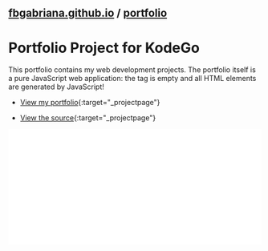 ## [fbgabriana.github.io](/ "Bamm's KodeGo Repository") / [portfolio](/portfolio/)

# Portfolio Project for KodeGo

This portfolio contains my web development projects. The portfolio itself is a pure JavaScript web application: the <body> tag is empty and all HTML elements are generated by JavaScript!

* [View my portfolio](portfolio.html){:target="_projectpage"}

* [View the source](https://github.com/fbgabriana/portfolio){:target="_projectpage"}

![screenshot](screenshot.svg)

